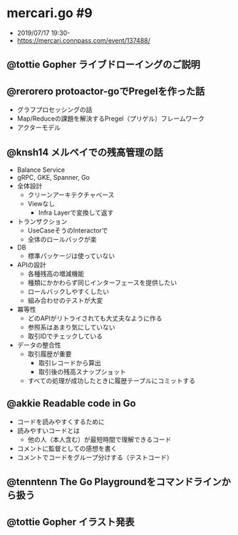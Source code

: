 # mercari.go #9
* 2019/07/17 19:30-
* https://mercari.connpass.com/event/137488/

## @tottie	Gopher ライブドローイングのご説明


## @rerorero	protoactor-goでPregelを作った話
* グラフプロセッシングの話
* Map/Reduceの課題を解決するPregel（プリゲル）フレームワーク
* アクターモデル

## @knsh14	メルペイでの残高管理の話
* Balance Service
* gRPC, GKE, Spanner, Go
* 全体設計
  - クリーンアーキテクチャベース
  - Viewなし
    - Infra Layerで変換して返す
* トランザクション
  - UseCaseそうのInteractorで
  - 全体のロールバックが楽
* DB
  - 標準パッケージは使っていない
* APIの設計
  - 各種残高の増減機能
  - 種類にかかわらず同じインターフェースを提供したい
  - ロールバックしやすくしたい
  - 組み合わせのテストが大変
* 冪等性
  - どのAPIがリトライされても大丈夫なように作る
  - 参照系はあまり気にしていない
  - 取引IDでチェックしている
* データの整合性
  - 取引履歴が重要
    - 取引レコードから算出
    - 取引後の残高スナップショット
  - すべての処理が成功したときに履歴テーブルにコミットする

## @akkie	Readable code in Go
* コードを読みやすくするために
* 読みやすいコードとは
  - 他の人（本人含む）が最短時間で理解できるコード
* コメントに監督としての感想を書く
* コメントでコードをグループ分けする（テストコード）

## @tenntenn	The Go Playgroundをコマンドラインから扱う

## @tottie	Gopher イラスト発表

## 
